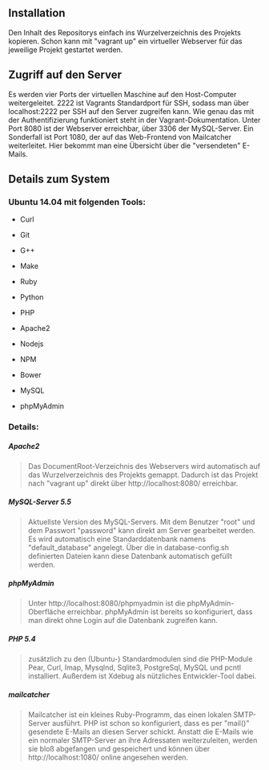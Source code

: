 ## Installation
Den Inhalt des Repositorys einfach ins Wurzelverzeichnis des Projekts kopieren. Schon kann mit "vagrant up" ein
virtueller Webserver für das jeweilige Projekt gestartet werden.

## Zugriff auf den Server
Es werden vier Ports der virtuellen Maschine auf den Host-Computer weitergeleitet. 
2222 ist Vagrants Standardport für SSH, sodass man über localhost:2222 per SSH auf den Server zugreifen kann. 
Wie genau das mit der Authentifizierung funktioniert steht in der Vagrant-Dokumentation.
Unter Port 8080 ist der Webserver erreichbar, über 3306 der MySQL-Server.
Ein Sonderfall ist Port 1080, der auf das Web-Frontend von Mailcatcher weiterleitet. Hier bekommt man eine Übersicht über die "versendeten" E-Mails.

## Details zum System
### Ubuntu 14.04 mit folgenden Tools:

- Curl
- Git
- G++
- Make

- Ruby
- Python
- PHP

- Apache2
- Nodejs
- NPM
- Bower

- MySQL
- phpMyAdmin

### Details:
##### Apache2
> Das DocumentRoot-Verzeichnis des Webservers wird automatisch auf das Wurzelverzeichnis des Projekts gemappt.
> Dadurch ist das Projekt nach "vagrant up" direkt über http://localhost:8080/ erreichbar.

##### MySQL-Server 5.5
> Aktuellste Version des MySQL-Servers. Mit dem Benutzer "root" und dem Passwort "password" kann direkt am Server gearbeitet werden. 
> Es wird automatisch eine Standarddatenbank namens "default_database" angelegt. Über die in database-config.sh definierten Dateien kann diese Datenbank automatisch gefüllt werden.

##### phpMyAdmin
> Unter http://localhost:8080/phpmyadmin ist die phpMyAdmin-Oberfläche erreichbar. phpMyAdmin ist bereits so konfiguriert,
> dass man direkt ohne Login auf die Datenbank zugreifen kann.

##### PHP 5.4
> zusätzlich zu den (Ubuntu-) Standardmodulen sind die PHP-Module Pear, Curl, Imap, Mysqlnd, Sqlite3, PostgreSql, MySQL und pcntl installiert.
> Außerdem ist Xdebug als nützliches Entwickler-Tool dabei. 

##### mailcatcher
> Mailcatcher ist ein kleines Ruby-Programm, das einen lokalen SMTP-Server ausführt. PHP ist schon so konfiguriert,
> dass es per "mail()" gesendete E-Mails an diesen Server schickt. Anstatt die E-Mails wie ein normaler SMTP-Server
> an ihre Adressaten weiterzuleiten, werden sie bloß abgefangen und gespeichert und können über http://localhost:1080/ online angesehen werden.